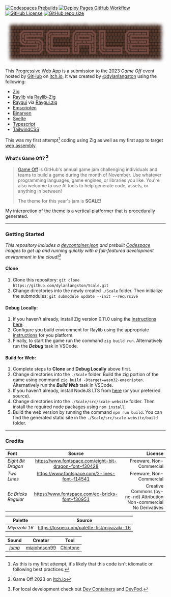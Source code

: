 [//]: https://github.com/adam-p/markdown-here/wiki/Markdown-Cheatsheet
[![Codespaces Prebuilds](https://github.com/dylanlangston/Scale/actions/workflows/codespaces/create_codespaces_prebuilds/badge.svg)](https://github.com/dylanlangston/Scale/actions/workflows/codespaces/create_codespaces_prebuilds)
[![Deploy Pages GitHub Workflow](https://img.shields.io/github/actions/workflow/status/dylanlangston/Scale/DeployPages.yml?label=Deploy%20Pages)](https://github.com/dylanlangston/Scale/actions/workflows/DeployPages.yml)
[![GitHub License](https://img.shields.io/github/license/dylanlangston/Scale)](https://github.com/dylanlangston/Scale/blob/main/LICENSE)
[![GitHub repo size](https://img.shields.io/github/repo-size/dylanlangston/Scale)](https://api.github.com/repos/dylanlangston/scale)

<a href="https://scale.dylanlangston.com/" title="Scale Game 🧗‍♂️">
  <p align="center">
    <img src="./src/scale-website/static/banner.png" alt="Scale Game 🧗‍♂️" align="center"></img>
  </p>
</a>

This [Progressive Web App](https://developer.mozilla.org/en-US/docs/Web/Progressive_web_apps) is a submission to the 2023 *Game Off* event hosted by [GitHub](https://github.com/) on [itch.io](https://itch.io/), It was created by [@dylanlangston](https://github.com/dylanlangston) using the following:
- [Zig](https://ziglang.org/)
- [Raylib](https://www.raylib.com/) via [Raylib-Zig](https://github.com/Not-Nik/raylib-zig/tree/devel)
- [Raygui](https://github.com/raysan5/raygui) via [Raygui.zig](https://github.com/ryupold/raygui.zig)
- [Emscripten](https://emscripten.org/)
- [Binaryen](https://github.com/WebAssembly/binaryen)
- [Svelte](https://svelte.dev/)
- [Typescript](https://www.typescriptlang.org/)
- [TailwindCSS](https://tailwindcss.com/)

This was my first attempt[^1] coding using Zig as well as my first app to target [web assembly](https://developer.mozilla.org/en-US/docs/WebAssembly). 

#### What's Game Off? [^2]

> [Game Off](https://itch.io/jam/game-off-2023) is GitHub's annual game jam challenging individuals and teams to build a game during the month of November. Use whatever programming languages, game engines, or libraries you like. You're also welcome to use AI tools to help generate code, assets, or anything in between!
>
> The theme for this year's jam is **SCALE**!

My interpretion of the theme is a vertical platformer that is procedurally generated. 

------

### Getting Started
*This repository includes a [devcontainer.json](https://github.com/dylanlangston/Scale/blob/main/.devcontainer/devcontainer.json) and prebuilt [Codespace](https://docs.github.com/en/codespaces/getting-started/quickstart) images to get up and running quickly with a full-featured development environment in the cloud!*[^3]

#### Clone
1. Clone this repository: `git clone https://github.com/dylanlangston/Scale.git`
2. Change directories into the newly created `./Scale` folder. Then initialize the submodules: `git submodule update --init --recursive`

#### Debug Locally:
1. If you haven't already, install Zig version 0.11.0 using the [instructions here](https://ziglang.org/learn/getting-started/#installing-zig).
2. Configure you build environment for Raylib using the appropriate [instructions](https://github.com/raysan5/raylib/wiki#development-platforms) for you platform.
3. Finally, to start the game run the command `zig build run`. Alternatively run the **_Debug_** task in VSCode.

#### Build for Web:
1. Complete steps to __Clone__ and __Debug Locally__ above first.
2. Change directories into the `./Scale` folder. Build the zig portion of the game using command `zig build -Dtarget=wasm32-emscripten`. Alternatively run the **_Build Web_** task in VSCode.
3. If you haven't already, install NodeJS LTS from [here](https://nodejs.org/en/download) (or your preferred source).
4. Change directories into the `./Scale/src/scale-website` folder. Then install the required node packages using `npm install`.
5. Build the web version by running the command `npm run build`. You can find the generated static site in the `./Scale/src/scale-website/build` folder.

------

### Credits
| Font | Source | License |
|:---- |:------:| -------:|
| _Eight Bit Dragon_ | https://www.fontspace.com/eight-bit-dragon-font-f30428 | Freeware, Non-Commercial |
| _Two Lines_ | https://www.fontspace.com/2-lines-font-f14541 | Freeware, Non-Commercial |
| _Ec Bricks Regular_ | https://www.fontspace.com/ec-bricks-font-f30951 | Creative Commons (by-nc-nd) Attribution <br/>Non-commercial No Derivatives |

| Palette | Source |
|:-------:|:------:|
| _Miyazaki 16_ | https://lospec.com/palette-list/miyazaki-16 |

| Sound | Creator | Tool |
|:-------:|:------:|:---:|
| _[jump](./src/Sounds/jump.wav)_ | [miajohnson99](https://github.com/miajohnson99) | [Chiptone](https://sfbgames.itch.io/chiptone) |

[^1]: As this is my first attempt, it's likely that this code isn't idiomatic or following best practices.
[^2]: Game Off 2023 on [Itch.io](https://itch.io/jam/game-off-2023)
[^3]: For local development check out [Dev Containers](https://marketplace.visualstudio.com/items?itemName=ms-vscode-remote.remote-containers) and [DevPod](https://devpod.sh/).